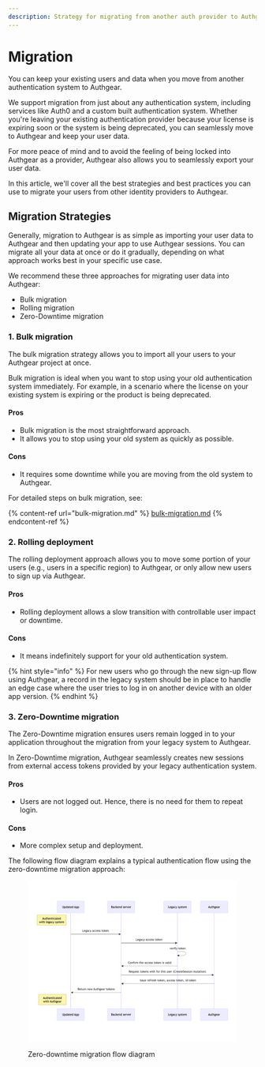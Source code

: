 ```yaml
---
description: Strategy for migrating from another auth provider to Authgear.
---
```


# Migration

You can keep your existing users and data when you move from another authentication system to Authgear.

We support migration from just about any authentication system, including services like Auth0 and a custom built authentication system. Whether you're leaving your existing authentication provider because your license is expiring soon or the system is being deprecated, you can seamlessly move to Authgear and keep your user data.

For more peace of mind and to avoid the feeling of being locked into Authgear as a provider, Authgear also allows you to seamlessly export your user data.

In this article, we'll cover all the best strategies and best practices you can use to migrate your users from other identity providers to Authgear.

## Migration Strategies

Generally, migration to Authgear is as simple as importing your user data to Authgear and then updating your app to use Authgear sessions. You can migrate all your data at once or do it gradually, depending on what approach works best in your specific use case.

We recommend these three approaches for migrating user data into Authgear:

* Bulk migration
* Rolling migration
* Zero-Downtime migration

### 1. Bulk migration

The bulk migration strategy allows you to import all your users to your Authgear project at once.

Bulk migration is ideal when you want to stop using your old authentication system immediately. For example, in a scenario where the license on your existing system is expiring or the product is being deprecated.

#### Pros

* Bulk migration is the most straightforward approach.
* It allows you to stop using your old system as quickly as possible.

#### Cons

* It requires some downtime while you are moving from the old system to Authgear.

For detailed steps on bulk migration, see:

{% content-ref url="bulk-migration.md" %}
[bulk-migration.md](bulk-migration.md)
{% endcontent-ref %}

### 2. Rolling deployment

The rolling deployment approach allows you to move some portion of your users (e.g., users in a specific region) to Authgear, or only allow new users to sign up via Authgear.

#### Pros

* Rolling deployment allows a slow transition with controllable user impact or downtime.

#### Cons

* It means indefinitely support for your old authentication system.

{% hint style="info" %}
For new users who go through the new sign-up flow using Authgear, a record in the legacy system should be in place to handle an edge case where the user tries to log in on another device with an older app version.
{% endhint %}

### 3. Zero-Downtime migration

The Zero-Downtime migration ensures users remain logged in to your application throughout the migration from your legacy system to Authgear. &#x20;

In Zero-Downtime migration, Authgear seamlessly creates new sessions from external access tokens provided by your legacy authentication system.

#### Pros

* Users are not logged out. Hence, there is no need for them to repeat login.

#### Cons

* More complex setup and deployment.

The following flow diagram explains a typical authentication flow using the zero-downtime migration approach:

<figure><img src="../.gitbook/assets/authgear-zero-dt-migration.png" alt=""><figcaption><p>Zero-downtime migration flow diagram</p></figcaption></figure>

